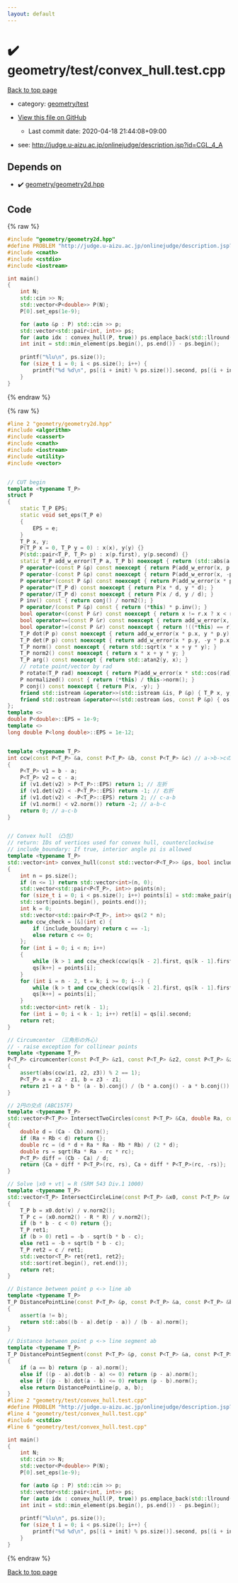 ```yaml
---
layout: default
---
```


<!-- mathjax config similar to math.stackexchange -->
<script type="text/javascript" async
  src="https://cdnjs.cloudflare.com/ajax/libs/mathjax/2.7.5/MathJax.js?config=TeX-MML-AM_CHTML">
</script>
<script type="text/x-mathjax-config">
  MathJax.Hub.Config({
    TeX: { equationNumbers: { autoNumber: "AMS" }},
    tex2jax: {
      inlineMath: [ ['$','$'] ],
      processEscapes: true
    },
    "HTML-CSS": { matchFontHeight: false },
    displayAlign: "left",
    displayIndent: "2em"
  });
</script>

<script type="text/javascript" src="https://cdnjs.cloudflare.com/ajax/libs/jquery/3.4.1/jquery.min.js"></script>
<script src="https://cdn.jsdelivr.net/npm/jquery-balloon-js@1.1.2/jquery.balloon.min.js" integrity="sha256-ZEYs9VrgAeNuPvs15E39OsyOJaIkXEEt10fzxJ20+2I=" crossorigin="anonymous"></script>
<script type="text/javascript" src="../../../assets/js/copy-button.js"></script>
<link rel="stylesheet" href="../../../assets/css/copy-button.css" />


# :heavy_check_mark: geometry/test/convex_hull.test.cpp

<a href="../../../index.html">Back to top page</a>

* category: <a href="../../../index.html#bfb6916ed81a21dd8b41fa4e5aa1a9eb">geometry/test</a>
* <a href="{{ site.github.repository_url }}/blob/master/geometry/test/convex_hull.test.cpp">View this file on GitHub</a>
    - Last commit date: 2020-04-18 21:44:08+09:00


* see: <a href="http://judge.u-aizu.ac.jp/onlinejudge/description.jsp?id=CGL_4_A">http://judge.u-aizu.ac.jp/onlinejudge/description.jsp?id=CGL_4_A</a>


## Depends on

* :heavy_check_mark: <a href="../../../library/geometry/geometry2d.hpp.html">geometry/geometry2d.hpp</a>


## Code

<a id="unbundled"></a>
{% raw %}
```cpp
#include "geometry/geometry2d.hpp"
#define PROBLEM "http://judge.u-aizu.ac.jp/onlinejudge/description.jsp?id=CGL_4_A"
#include <cmath>
#include <cstdio>
#include <iostream>

int main()
{
    int N;
    std::cin >> N;
    std::vector<P<double>> P(N);
    P[0].set_eps(1e-9);

    for (auto &p : P) std::cin >> p;
    std::vector<std::pair<int, int>> ps;
    for (auto idx : convex_hull(P, true)) ps.emplace_back(std::llround(P[idx].y), std::llround(P[idx].x));
    int init = std::min_element(ps.begin(), ps.end()) - ps.begin();
    
    printf("%lu\n", ps.size());
    for (size_t i = 0; i < ps.size(); i++) {
        printf("%d %d\n", ps[(i + init) % ps.size()].second, ps[(i + init) % ps.size()].first);
    }
}

```
{% endraw %}

<a id="bundled"></a>
{% raw %}
```cpp
#line 2 "geometry/geometry2d.hpp"
#include <algorithm>
#include <cassert>
#include <cmath>
#include <iostream>
#include <utility>
#include <vector>


// CUT begin
template <typename T_P>
struct P
{
    static T_P EPS;
    static void set_eps(T_P e)
    {
        EPS = e;
    }
    T_P x, y;
    P(T_P x = 0, T_P y = 0) : x(x), y(y) {}
    P(std::pair<T_P, T_P> p) : x(p.first), y(p.second) {}
    static T_P add_w_error(T_P a, T_P b) noexcept { return (std::abs(a + b) < P::EPS * (std::abs(a) + std::abs(b))) ? 0 : a + b; }
    P operator+(const P &p) const noexcept { return P(add_w_error(x, p.x), add_w_error(y, p.y)); }
    P operator-(const P &p) const noexcept { return P(add_w_error(x, -p.x), add_w_error(y, -p.y)); }
    P operator*(const P &p) const noexcept { return P(add_w_error(x * p.x,  -y * p.y), add_w_error(x * p.y, y * p.x)); }
    P operator*(T_P d) const noexcept { return P(x * d, y * d); }
    P operator/(T_P d) const noexcept { return P(x / d, y / d); }
    P inv() const { return conj() / norm2(); }
    P operator/(const P &p) const { return (*this) * p.inv(); }
    bool operator<(const P &r) const noexcept { return x != r.x ? x < r.x : y < r.y; }
    bool operator==(const P &r) const noexcept { return add_w_error(x, -r.x) == 0 and add_w_error(y, -r.y) == 0; }
    bool operator!=(const P &r) const noexcept { return !((*this) == r); }
    T_P dot(P p) const noexcept { return add_w_error(x * p.x, y * p.y); }
    T_P det(P p) const noexcept { return add_w_error(x * p.y, -y * p.x); }
    T_P norm() const noexcept { return std::sqrt(x * x + y * y); }
    T_P norm2() const noexcept { return x * x + y * y; }
    T_P arg() const noexcept { return std::atan2(y, x); }
    // rotate point/vector by rad
    P rotate(T_P rad) noexcept { return P(add_w_error(x * std::cos(rad), -y * std::sin(rad)), add_w_error(x * std::sin(rad), y * std::cos(rad))); }
    P normalized() const { return (*this) / this->norm(); }
    P conj() const noexcept { return P(x, -y); }
    friend std::istream &operator>>(std::istream &is, P &p) { T_P x, y; is >> x >> y; p = P(x, y); return is; }
    friend std::ostream &operator<<(std::ostream &os, const P &p) { os << '(' << p.x << ',' << p.y << ')'; return os; }
};
template <>
double P<double>::EPS = 1e-9;
template <>
long double P<long double>::EPS = 1e-12;


template <typename T_P>
int ccw(const P<T_P> &a, const P<T_P> &b, const P<T_P> &c) // a->b->cの曲がり方
{
    P<T_P> v1 = b - a;
    P<T_P> v2 = c - a;
    if (v1.det(v2) > P<T_P>::EPS) return 1; // 左折
    if (v1.det(v2) < -P<T_P>::EPS) return -1; // 右折
    if (v1.dot(v2) < -P<T_P>::EPS) return 2; // c-a-b
    if (v1.norm() < v2.norm()) return -2; // a-b-c
    return 0; // a-c-b
}


// Convex hull （凸包）
// return: IDs of vertices used for convex hull, counterclockwise
// include_boundary: If true, interior angle pi is allowed
template <typename T_P>
std::vector<int> convex_hull(const std::vector<P<T_P>> &ps, bool include_boundary = false)
{
    int n = ps.size();
    if (n <= 1) return std::vector<int>(n, 0);
    std::vector<std::pair<P<T_P>, int>> points(n);
    for (size_t i = 0; i < ps.size(); i++) points[i] = std::make_pair(ps[i], i);
    std::sort(points.begin(), points.end());
    int k = 0;
    std::vector<std::pair<P<T_P>, int>> qs(2 * n);
    auto ccw_check = [&](int c) {
        if (include_boundary) return c == -1;
        else return c <= 0;
    };
    for (int i = 0; i < n; i++)
    {
        while (k > 1 and ccw_check(ccw(qs[k - 2].first, qs[k - 1].first, points[i].first))) k--;
        qs[k++] = points[i]; 
    }
    for (int i = n - 2, t = k; i >= 0; i--) {
        while (k > t and ccw_check(ccw(qs[k - 2].first, qs[k - 1].first, points[i].first))) k--;
        qs[k++] = points[i];
    }
    std::vector<int> ret(k - 1);
    for (int i = 0; i < k - 1; i++) ret[i] = qs[i].second;
    return ret;
}

// Circumcenter （三角形の外心）
// - raise exception for collinear points
template <typename T_P>
P<T_P> circumcenter(const P<T_P> &z1, const P<T_P> &z2, const P<T_P> &z3)
{
    assert(abs(ccw(z1, z2, z3)) % 2 == 1);
    P<T_P> a = z2 - z1, b = z3 - z1;
    return z1 + a * b * (a - b).conj() / (b * a.conj() - a * b.conj());
}

// 2円の交点 (ABC157F)
template <typename T_P>
std::vector<P<T_P>> IntersectTwoCircles(const P<T_P> &Ca, double Ra, const P<T_P> &Cb, double Rb)
{
    double d = (Ca - Cb).norm();
    if (Ra + Rb < d) return {};
    double rc = (d * d + Ra * Ra - Rb * Rb) / (2 * d);
    double rs = sqrt(Ra * Ra - rc * rc);
    P<T_P> diff = (Cb - Ca) / d;
    return {Ca + diff * P<T_P>(rc, rs), Ca + diff * P<T_P>(rc, -rs)};
}

// Solve |x0 + vt| = R (SRM 543 Div.1 1000)
template <typename T_P>
std::vector<T_P> IntersectCircleLine(const P<T_P> &x0, const P<T_P> &v, T_P R)
{
    T_P b = x0.dot(v) / v.norm2();
    T_P c = (x0.norm2() - R * R) / v.norm2();
    if (b * b - c < 0) return {};
    T_P ret1;
    if (b > 0) ret1 = -b - sqrt(b * b - c);
    else ret1 = -b + sqrt(b * b - c);
    T_P ret2 = c / ret1;
    std::vector<T_P> ret{ret1, ret2};
    std::sort(ret.begin(), ret.end());
    return ret;
}

// Distance between point p <-> line ab
template <typename T_P>
T_P DistancePointLine(const P<T_P> &p, const P<T_P> &a, const P<T_P> &b)
{
    assert(a != b);
    return std::abs((b - a).det(p - a)) / (b - a).norm();
}

// Distance between point p <-> line segment ab
template <typename T_P>
T_P DistancePointSegment(const P<T_P> &p, const P<T_P> &a, const P<T_P> &b)
{
    if (a == b) return (p - a).norm();
    else if ((p - a).dot(b - a) <= 0) return (p - a).norm();
    else if ((p - b).dot(a - b) <= 0) return (p - b).norm();
    else return DistancePointLine(p, a, b);
}
#line 2 "geometry/test/convex_hull.test.cpp"
#define PROBLEM "http://judge.u-aizu.ac.jp/onlinejudge/description.jsp?id=CGL_4_A"
#line 4 "geometry/test/convex_hull.test.cpp"
#include <cstdio>
#line 6 "geometry/test/convex_hull.test.cpp"

int main()
{
    int N;
    std::cin >> N;
    std::vector<P<double>> P(N);
    P[0].set_eps(1e-9);

    for (auto &p : P) std::cin >> p;
    std::vector<std::pair<int, int>> ps;
    for (auto idx : convex_hull(P, true)) ps.emplace_back(std::llround(P[idx].y), std::llround(P[idx].x));
    int init = std::min_element(ps.begin(), ps.end()) - ps.begin();
    
    printf("%lu\n", ps.size());
    for (size_t i = 0; i < ps.size(); i++) {
        printf("%d %d\n", ps[(i + init) % ps.size()].second, ps[(i + init) % ps.size()].first);
    }
}

```
{% endraw %}

<a href="../../../index.html">Back to top page</a>

